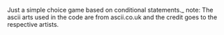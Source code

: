 Just a simple choice game based on conditional statements._
note: The ascii arts used in the code are from ascii.co.uk and the credit goes to the respective artists.
